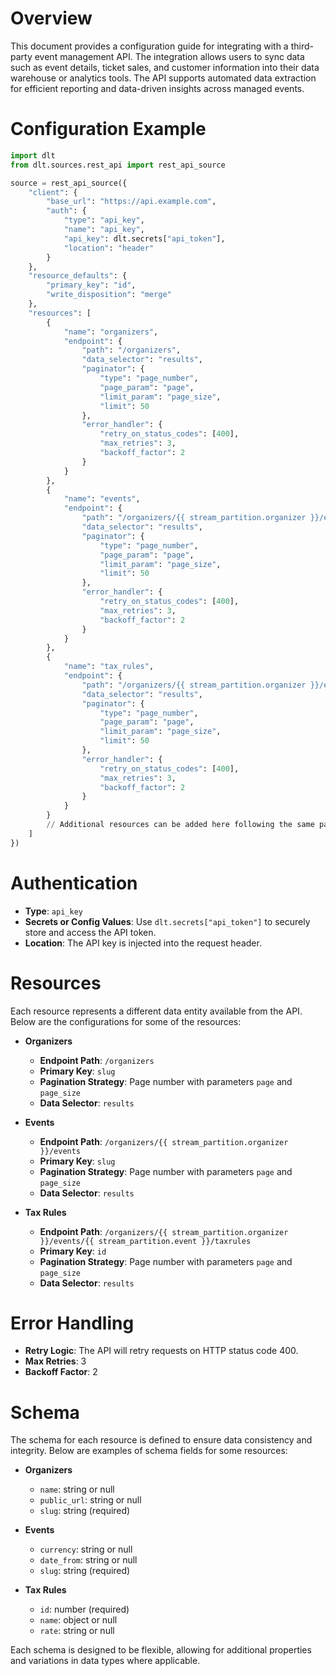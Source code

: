 # Overview

This document provides a configuration guide for integrating with a third-party event management API. The integration allows users to sync data such as event details, ticket sales, and customer information into their data warehouse or analytics tools. The API supports automated data extraction for efficient reporting and data-driven insights across managed events.

# Configuration Example

```python
import dlt
from dlt.sources.rest_api import rest_api_source

source = rest_api_source({
    "client": {
        "base_url": "https://api.example.com",
        "auth": {
            "type": "api_key",
            "name": "api_key",
            "api_key": dlt.secrets["api_token"],
            "location": "header"
        }
    },
    "resource_defaults": {
        "primary_key": "id",
        "write_disposition": "merge"
    },
    "resources": [
        {
            "name": "organizers",
            "endpoint": {
                "path": "/organizers",
                "data_selector": "results",
                "paginator": {
                    "type": "page_number",
                    "page_param": "page",
                    "limit_param": "page_size",
                    "limit": 50
                },
                "error_handler": {
                    "retry_on_status_codes": [400],
                    "max_retries": 3,
                    "backoff_factor": 2
                }
            }
        },
        {
            "name": "events",
            "endpoint": {
                "path": "/organizers/{{ stream_partition.organizer }}/events",
                "data_selector": "results",
                "paginator": {
                    "type": "page_number",
                    "page_param": "page",
                    "limit_param": "page_size",
                    "limit": 50
                },
                "error_handler": {
                    "retry_on_status_codes": [400],
                    "max_retries": 3,
                    "backoff_factor": 2
                }
            }
        },
        {
            "name": "tax_rules",
            "endpoint": {
                "path": "/organizers/{{ stream_partition.organizer }}/events/{{ stream_partition.event }}/taxrules",
                "data_selector": "results",
                "paginator": {
                    "type": "page_number",
                    "page_param": "page",
                    "limit_param": "page_size",
                    "limit": 50
                },
                "error_handler": {
                    "retry_on_status_codes": [400],
                    "max_retries": 3,
                    "backoff_factor": 2
                }
            }
        }
        // Additional resources can be added here following the same pattern
    ]
})
```

# Authentication

- **Type**: `api_key`
- **Secrets or Config Values**: Use `dlt.secrets["api_token"]` to securely store and access the API token.
- **Location**: The API key is injected into the request header.

# Resources

Each resource represents a different data entity available from the API. Below are the configurations for some of the resources:

- **Organizers**
  - **Endpoint Path**: `/organizers`
  - **Primary Key**: `slug`
  - **Pagination Strategy**: Page number with parameters `page` and `page_size`
  - **Data Selector**: `results`

- **Events**
  - **Endpoint Path**: `/organizers/{{ stream_partition.organizer }}/events`
  - **Primary Key**: `slug`
  - **Pagination Strategy**: Page number with parameters `page` and `page_size`
  - **Data Selector**: `results`

- **Tax Rules**
  - **Endpoint Path**: `/organizers/{{ stream_partition.organizer }}/events/{{ stream_partition.event }}/taxrules`
  - **Primary Key**: `id`
  - **Pagination Strategy**: Page number with parameters `page` and `page_size`
  - **Data Selector**: `results`

# Error Handling

- **Retry Logic**: The API will retry requests on HTTP status code 400.
- **Max Retries**: 3
- **Backoff Factor**: 2

# Schema

The schema for each resource is defined to ensure data consistency and integrity. Below are examples of schema fields for some resources:

- **Organizers**
  - `name`: string or null
  - `public_url`: string or null
  - `slug`: string (required)

- **Events**
  - `currency`: string or null
  - `date_from`: string or null
  - `slug`: string (required)

- **Tax Rules**
  - `id`: number (required)
  - `name`: object or null
  - `rate`: string or null

Each schema is designed to be flexible, allowing for additional properties and variations in data types where applicable.